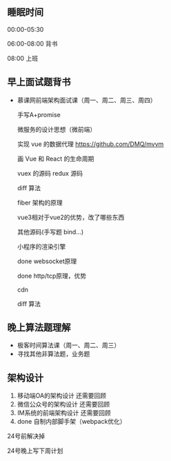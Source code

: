 ## 睡眠时间

  00:00-05:30

  06:00-08:00 背书

  08:00 上班

## 早上面试题背书

* 慕课网前端架构面试课（周一、周二、周三、周四）

    手写A+promise  

    微服务的设计思想（微前端）

    实现 vue 的数据代理 https://github.com/DMQ/mvvm

    画 Vue 和 React 的生命周期

    vuex 的源码 redux 源码  

    diff 算法

    fiber 架构的原理

    vue3相对于vue2的优势，改了哪些东西

    其他源码(手写题 bind...)

    小程序的渲染引擎

    done websocket原理

    done http/tcp原理，优势

    cdn

    diff 算法

## 晚上算法题理解

* 极客时间算法课（周一、周二、周三）
* 寻找其他非算法题，业务题

## 架构设计

1. 移动端OA的架构设计 还需要回顾
2. 微信公众号的架构设计 还需要回顾
3. IM系统的前端架构设计 还需要回顾
4. done 自制内部脚手架（webpack优化）

24号前解决掉

24号晚上写下周计划
